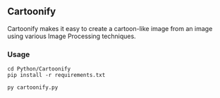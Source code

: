 ## Cartoonify
Cartoonify makes it easy to create a cartoon-like image from an image using various Image Processing techniques.

### Usage
```
cd Python/Cartoonify
pip install -r requirements.txt

py cartoonify.py
```